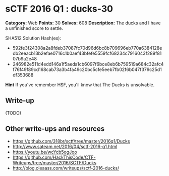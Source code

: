 # sCTF 2016 Q1 : ducks-30

**Category:** Web
**Points:** 30
**Solves:** 608
**Description:**
The ducks and I have a unfinished score to settle.


SHA512 Solution Hash(es):
* 592fe3f24308a2a8fdeb37087fc70d96d6bc8b709696eb770a6384128edb2eeacb13b2efae0716c1b0aef43bfefe5559fcf68234c7916043f289f8107b9a2e48
* 246982e511d4edd146a1f5aeda1cb6097f6bce8eb6b759519a684c32afc4f76f49f89cd168cab73a3b4fa49c20bc5cfe5eeb7fb02f6b047f379c25d1df353688

**Hint**
If you've remember HSF, you'll know that The Ducks is unsolvable.

## Write-up

(TODO)

## Other write-ups and resources

* https://github.com/318br/sctf/tree/master/2016q1/Ducks
* http://www.sateam.net/2016/04/sctf-2016-q1.html
* https://youtu.be/wcYcb5ogJoo
* https://github.com/HackThisCode/CTF-Writeups/tree/master/2016/SCTF/Ducks
* http://blog.oleaass.com/writeups/sctf-2016-ducks/
